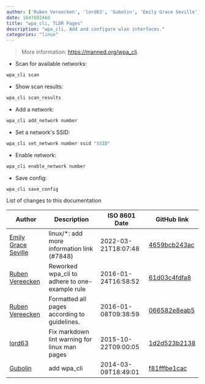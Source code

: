 ```yaml
---
author: ['Ruben Vereecken', 'lord63', 'Gubolin', 'Emily Grace Seville']
date: 1647882468
title: "wpa_cli, TLDR Pages"
description: "wpa_cli, Add and configure wlan interfaces."
categories: "linux"
---
```

> More information: <https://manned.org/wpa_cli>.

- Scan for available networks:

```bash
wpa_cli scan
```

- Show scan results:

```bash
wpa_cli scan_results
```

- Add a network:

```bash
wpa_cli add_network number
```

- Set a network's SSID:

```bash
wpa_cli set_network number ssid "SSID"
```

- Enable network:

```bash
wpa_cli enable_network number
```

- Save config:

```bash
wpa_cli save_config
```
List of changes to this documentation


Author | Description | ISO 8601 Date | GitHub link
------|-----|-----|-----
[Emily Grace Seville](mailto:emilyseville7cf@gmail.com) | linux/*: add more information link (#7848) | 2022-03-21T18:07:48 | [4659bcb243ac](https://github.com/tldr-pages/tldr/commit/4659bcb243ac572c9e0c95117097801f1e62bda4)
[Ruben Vereecken](mailto:rubenvereecken@gmail.com) | Reworked wpa_cli to adhere to one-example rule | 2016-01-24T16:58:52 | [61d03c4fdfa8](https://github.com/tldr-pages/tldr/commit/61d03c4fdfa8c6599b01f31757587e152d6654c6)
[Ruben Vereecken](mailto:rubenvereecken@gmail.com) | Formatted all pages according to guidelines. | 2016-01-08T09:38:59 | [066582e8eab5](https://github.com/tldr-pages/tldr/commit/066582e8eab57bce9861cc8d379e158d61f1cc95)
[lord63](mailto:lord63.j@gmail.com) | Fix markdown lint warning for linux man pages | 2015-10-22T09:00:05 | [1d2d523b2138](https://github.com/tldr-pages/tldr/commit/1d2d523b21388c959e70b5037641b57b9e50a39a)
[Gubolin](mailto:gubolin@fantasymail.de) | add wpa_cli | 2014-03-09T18:49:01 | [f81fffbe1cac](https://github.com/tldr-pages/tldr/commit/f81fffbe1cac015d8de228d7eb46d782d7b8a959)

